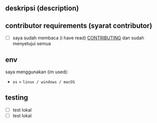 ## deskripsi (description)
<!-- deskripsikan tentang perubahan yang kamu berikan -->

## contributor requirements (syarat contributor)
 - [ ] saya sudah membaca (i have read) [CONTRIBUTING](https://github.com/bellshade/JavascriptAlgorithm/blob/main/CONTRIBUTING.md) dan sudah menyetujui semua

## env
saya menggunakan (im used):

- ``os`` = ``linux / windows / macOS``

## testing 
- [ ] test lokal
- [ ] test lokal

<!-- jika ada gagal pada salah satu test kami akan mengeceknya kembali -->
<!-- if there is a failure in one of the tests we will check it again -->